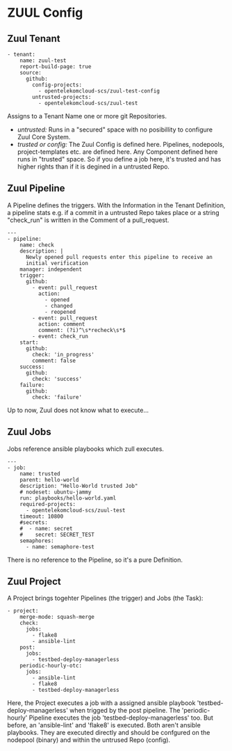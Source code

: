 # ZUUL Config

## Zuul Tenant
```
- tenant:
    name: zuul-test
    report-build-page: true
    source:
      github:
        config-projects:
          - opentelekomcloud-scs/zuul-test-config
        untrusted-projects:
          - opentelekomcloud-scs/zuul-test
```
Assigns to a Tenant Name one or more git Repositories. 
- *untrusted:* Runs in a "secured" space with no posibillity to configure Zuul Core System. 
- *trusted or config:* The Zuul Config is defined here. Pipelines, nodepools, project-templates etc. are defined here. Any Component defined here runs in "trusted" space. So if you define a job here, it's trusted and has higher rights than if it is degined in a untrusted Repo.

## Zuul Pipeline
A Pipeline defines the triggers. With the Information in the Tenant Definition, a pipeline stats e.g. if a commit in a untrusted Repo takes place or a string "check_run" is written in the Comment of a pull_request.   
```
---
- pipeline:
    name: check
    description: |
      Newly opened pull requests enter this pipeline to receive an
      initial verification
    manager: independent
    trigger:
      github:
        - event: pull_request
          action:
            - opened
            - changed
            - reopened
        - event: pull_request
          action: comment
          comment: (?i)^\s*recheck\s*$
        - event: check_run
    start:
      github:
        check: 'in_progress'
        comment: false
    success:
      github:
        check: 'success'
    failure:
      github:
        check: 'failure'
```
Up to now, Zuul does not know what to execute... 

## Zuul Jobs
Jobs reference ansible playbooks which zull executes. 
```
---
- job:
    name: trusted
    parent: hello-world
    description: "Hello-World trusted Job"
    # nodeset: ubuntu-jammy
    run: playbooks/hello-world.yaml
    required-projects:
      - opentelekomcloud-scs/zuul-test
    timeout: 10800
    #secrets:
    #  - name: secret
    #    secret: SECRET_TEST 
    semaphores:
      - name: semaphore-test
```
There is no reference to the Pipeline, so it's a pure Definition. 

## Zuul Project
A Project brings togehter Pipelines (the trigger) and Jobs (the Task):
```
- project:
    merge-mode: squash-merge
    check:
      jobs:
        - flake8
        - ansible-lint
    post:
      jobs:
        - testbed-deploy-managerless
    periodic-hourly-otc:
      jobs:
        - ansible-lint
        - flake8
        - testbed-deploy-managerless
```
Here, the Project executes a job with a assigned ansible playbook 'testbed-deploy-managerless' when trigged by the post pipeline. The 'periodic-hourly' Pipeline executes the job 'testbed-deploy-managerless' too. But before, an 'ansible-lint' and 'flake8' is executed. Both aren't ansible playbooks. They are executed directly and should be confgured on the nodepool (binary) and within the untrused Repo (config).








